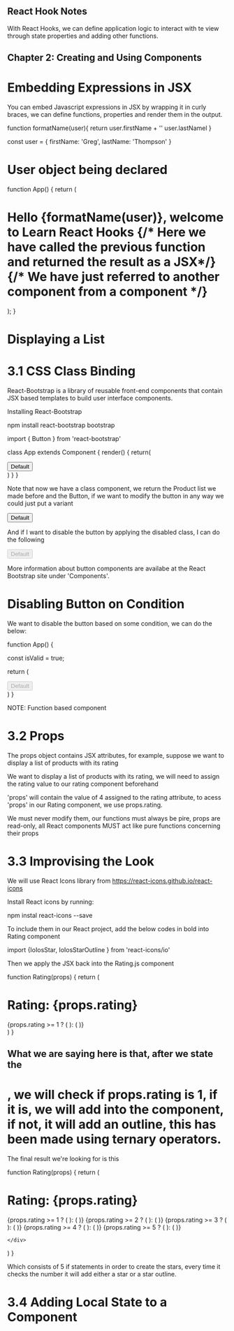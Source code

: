 ## React Hook Notes

With React Hooks, we can define application logic to interact with te view through state properties and adding other functions.

## Chapter 2: Creating and Using Components

# Embedding Expressions in JSX

You can embed Javascript expressions in JSX by wrapping it in curly braces, we can define functions, properties and render them in the output.

  function formatName(user){
    return user.firstName + '' user.lastNamel
  }

const user = {
  firstName: 'Greg',
  lastName: 'Thompson'
}

# User object being declared

function App() {
  return (
    <div>
      <h1>
        Hello {formatName(user)}, welcome to Learn React Hooks {/* Here we have called the previous function and returned the result as a JSX*/}
        <Products /> {/* We have just referred to another component from a component */}
      </h1>
    </div>
  );
}

# Displaying a List


# 3.1 CSS Class Binding

React-Bootstrap is a library of reusable front-end components that contain JSX based templates to build user interface components.

Installing React-Bootstrap

npm install react-bootstrap bootstrap

  import { Button } from 'react-bootstrap'

class App extends Component {
  render() {
    return(
      <div>
        <Products />
        <Button>Default</Button>
      </div>
    )
  }
}

Note that now we have a class component, we return the Product list we made before and the Button, if we want to modify the button in any way we could just put a variant

<Button variant ="danger">Default</Button>

And if I want to disable the button by applying the disabled class, I can do the following

<Button variant="primary" disabled>Default</Button>

More information about button components are availabe at the React Bootstrap site under 'Components'.

# Disabling Button on Condition

We want to disable the button based on some condition, we can do the below: 

function App() {
  
  const isValid = true;

  return (
    <div>
      <Products />
      <Button variant="danger" disabled={!isValid}>Default</Button>
    </div>
  )
}

NOTE: Function based component

  # 3.2 Props

The props object contains JSX attributes, for example, suppose we want to display a list of products with its rating

We want to display a list of products with its rating, we will need to assign the rating value to our rating component beforehand

<Rating rating ="4">

'props' will contain the value of 4 assigned to the rating attribute, to acess 'props' in our Rating component, we use props.rating.

We must never modify them, our functions must always be pire, props are read-only, all React components MUST act like pure functions concerning their props

# 3.3 Improvising the Look

We will use React Icons library from https://react-icons.github.io/react-icons

Install React icons by running:

npm instal react-icons --save

To include them in our React project, add the below codes in bold into Rating component

import {IoIosStar, IoIosStarOutline } from 'react-icons/io'

Then we apply the JSX back into the Rating.js component

function Rating(props) {
  return (
    <div>
      <h1>Rating: {props.rating}</h1>
      {props.rating >= 1 ? (<IoIosStar/>
      ): (
        <IoIosStarOutline></IoIosStarOutline>
      )}
    </div>
  )
}

## What we are saying here is that, after we state the <h1>, we will check if props.rating is 1, if it is, we will add <IoIosStar/> into the component, if not, it will add an outline, this has been made using ternary operators.

The final result we're looking for is this

function Rating(props) {
  return (
    <div>
      <h1>Rating: {props.rating}</h1>
      {props.rating >= 1 ? (<IoIosStar/>
      ): (
        <IoIosStarOutline></IoIosStarOutline>
      )}
      {props.rating >= 2 ? (<IoIosStar/>
      ): (
        <IoIosStarOutline></IoIosStarOutline>
      )}
      {props.rating >= 3 ? (<IoIosStar/>
      ): (
        <IoIosStarOutline></IoIosStarOutline>
      )}
      {props.rating >= 4 ? (<IoIosStar/>
      ): (
        <IoIosStarOutline></IoIosStarOutline>
      )}
      {props.rating >= 5 ? (<IoIosStar/>
      ): (
        <IoIosStarOutline></IoIosStarOutline>
      )}

    </div>
  )
}

Which consists of 5 if statements in order to create the stars, every time it checks the number it will add either a star or a star outline.

# 3.4 Adding Local State to a Component



